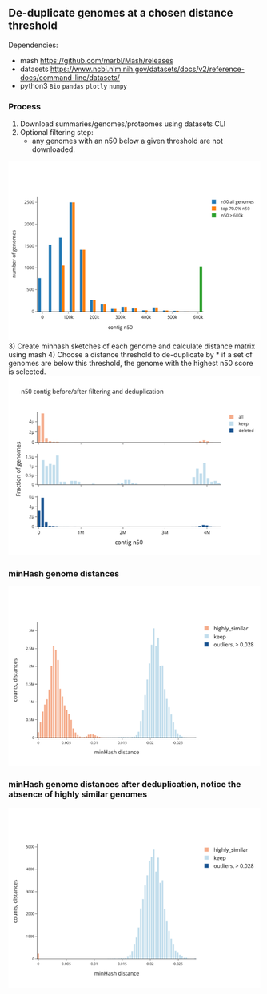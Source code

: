 ## De-duplicate genomes at a chosen distance threshold  
Dependencies:
* mash https://github.com/marbl/Mash/releases
* datasets https://www.ncbi.nlm.nih.gov/datasets/docs/v2/reference-docs/command-line/datasets/
* python3 `Bio` `pandas` `plotly` `numpy` 

### Process  
1) Download summaries/genomes/proteomes using datasets CLI
2) Optional filtering step:
   * any genomes with an n50 below a given threshold are not downloaded.
<img src=figures/genome_filtering_top70.0_perc.png alt="Example Image" width="600" />
3) Create minhash sketches of each genome and calculate distance matrix using mash  
4) Choose a distance threshold to de-duplicate by  
   * if a set of genomes are below this threshold, the genome with the highest n50 score is selected.
<img src=figures/n50_scores.png alt="Assembly level" width="600" />

### minHash genome distances
<img src=figures/distances_all.png alt="Assembly level" width="600" />  

### minHash genome distances after deduplication, notice the absence of highly similar genomes
<img src=figures/distances_deduped.png alt="Assembly level" width="600" />  
